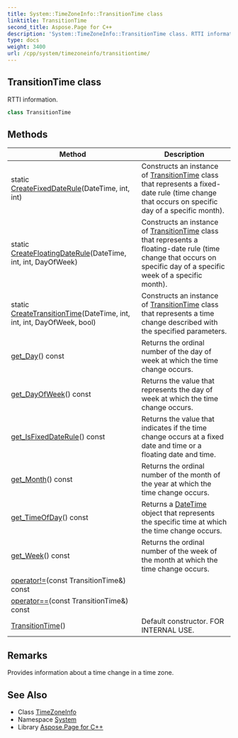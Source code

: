 ```yaml
---
title: System::TimeZoneInfo::TransitionTime class
linktitle: TransitionTime
second_title: Aspose.Page for C++
description: 'System::TimeZoneInfo::TransitionTime class. RTTI information in C++.'
type: docs
weight: 3400
url: /cpp/system/timezoneinfo/transitiontime/
---
```

## TransitionTime class


RTTI information.

```cpp
class TransitionTime
```

## Methods

| Method | Description |
| --- | --- |
| static [CreateFixedDateRule](./createfixeddaterule/)(DateTime, int, int) | Constructs an instance of [TransitionTime](./) class that represents a fixed-date rule (time change that occurs on specific day of a specific month). |
| static [CreateFloatingDateRule](./createfloatingdaterule/)(DateTime, int, int, DayOfWeek) | Constructs an instance of [TransitionTime](./) class that represents a floating-date rule (time change that occurs on specific day of a specific week of a specific month). |
| static [CreateTransitionTime](./createtransitiontime/)(DateTime, int, int, int, DayOfWeek, bool) | Constructs an instance of [TransitionTime](./) class that represents a time change described with the specified parameters. |
| [get_Day](./get_day/)() const | Returns the ordinal number of the day of week at which the time change occurs. |
| [get_DayOfWeek](./get_dayofweek/)() const | Returns the value that represents the day of week at which the time change occurs. |
| [get_IsFixedDateRule](./get_isfixeddaterule/)() const | Returns the value that indicates if the time change occurs at a fixed date and time or a floating date and time. |
| [get_Month](./get_month/)() const | Returns the ordinal number of the month of the year at which the time change occurs. |
| [get_TimeOfDay](./get_timeofday/)() const | Returns a [DateTime](../../datetime/) object that represents the specific time at which the time change occurs. |
| [get_Week](./get_week/)() const | Returns the ordinal number of the week of the month at which the time change occurs. |
| [operator!=](./operator!=/)(const TransitionTime\&) const |  |
| [operator==](./operator==/)(const TransitionTime\&) const |  |
| [TransitionTime](./transitiontime/)() | Default constructor. FOR INTERNAL USE. |
## Remarks


Provides information about a time change in a time zone. 
## See Also

* Class [TimeZoneInfo](../)
* Namespace [System](../../)
* Library [Aspose.Page for C++](../../../)
